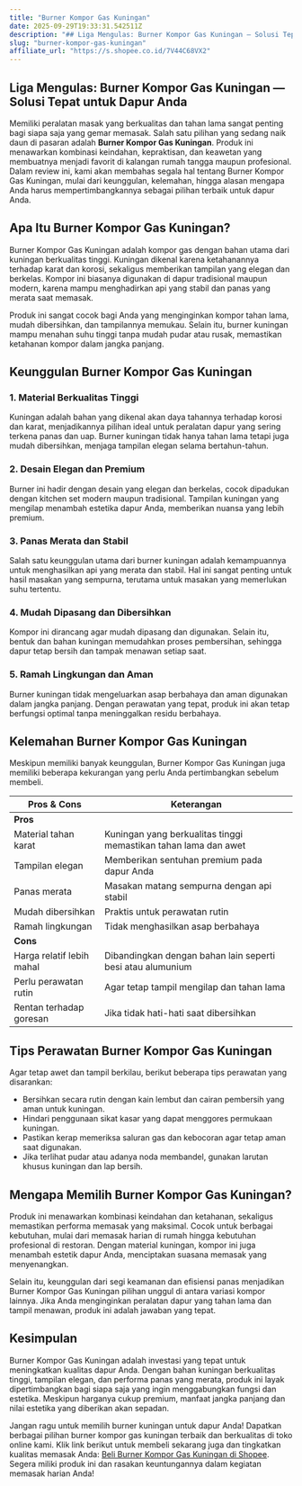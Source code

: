 ```yaml
---
title: "Burner Kompor Gas Kuningan"
date: 2025-09-29T19:33:31.542511Z
description: "## Liga Mengulas: Burner Kompor Gas Kuningan — Solusi Tepat untuk Dapur Anda..."
slug: "burner-kompor-gas-kuningan"
affiliate_url: "https://s.shopee.co.id/7V44C68VX2"
---
```

## Liga Mengulas: Burner Kompor Gas Kuningan — Solusi Tepat untuk Dapur Anda

Memiliki peralatan masak yang berkualitas dan tahan lama sangat penting bagi siapa saja yang gemar memasak. Salah satu pilihan yang sedang naik daun di pasaran adalah **Burner Kompor Gas Kuningan**. Produk ini menawarkan kombinasi keindahan, kepraktisan, dan keawetan yang membuatnya menjadi favorit di kalangan rumah tangga maupun profesional. Dalam review ini, kami akan membahas segala hal tentang Burner Kompor Gas Kuningan, mulai dari keunggulan, kelemahan, hingga alasan mengapa Anda harus mempertimbangkannya sebagai pilihan terbaik untuk dapur Anda.

## Apa Itu Burner Kompor Gas Kuningan?

Burner Kompor Gas Kuningan adalah kompor gas dengan bahan utama dari kuningan berkualitas tinggi. Kuningan dikenal karena ketahanannya terhadap karat dan korosi, sekaligus memberikan tampilan yang elegan dan berkelas. Kompor ini biasanya digunakan di dapur tradisional maupun modern, karena mampu menghadirkan api yang stabil dan panas yang merata saat memasak.

Produk ini sangat cocok bagi Anda yang menginginkan kompor tahan lama, mudah dibersihkan, dan tampilannya memukau. Selain itu, burner kuningan mampu menahan suhu tinggi tanpa mudah pudar atau rusak, memastikan ketahanan kompor dalam jangka panjang.

## Keunggulan Burner Kompor Gas Kuningan

### 1. Material Berkualitas Tinggi

Kuningan adalah bahan yang dikenal akan daya tahannya terhadap korosi dan karat, menjadikannya pilihan ideal untuk peralatan dapur yang sering terkena panas dan uap. Burner kuningan tidak hanya tahan lama tetapi juga mudah dibersihkan, menjaga tampilan elegan selama bertahun-tahun.

### 2. Desain Elegan dan Premium

Burner ini hadir dengan desain yang elegan dan berkelas, cocok dipadukan dengan kitchen set modern maupun tradisional. Tampilan kuningan yang mengilap menambah estetika dapur Anda, memberikan nuansa yang lebih premium.

### 3. Panas Merata dan Stabil

Salah satu keunggulan utama dari burner kuningan adalah kemampuannya untuk menghasilkan api yang merata dan stabil. Hal ini sangat penting untuk hasil masakan yang sempurna, terutama untuk masakan yang memerlukan suhu tertentu.

### 4. Mudah Dipasang dan Dibersihkan

Kompor ini dirancang agar mudah dipasang dan digunakan. Selain itu, bentuk dan bahan kuningan memudahkan proses pembersihan, sehingga dapur tetap bersih dan tampak menawan setiap saat.

### 5. Ramah Lingkungan dan Aman

Burner kuningan tidak mengeluarkan asap berbahaya dan aman digunakan dalam jangka panjang. Dengan perawatan yang tepat, produk ini akan tetap berfungsi optimal tanpa meninggalkan residu berbahaya.

## Kelemahan Burner Kompor Gas Kuningan

Meskipun memiliki banyak keunggulan, Burner Kompor Gas Kuningan juga memiliki beberapa kekurangan yang perlu Anda pertimbangkan sebelum membeli.

| **Pros & Cons** | **Keterangan** |
| --- | --- |
| **Pros** |  |
| Material tahan karat | Kuningan yang berkualitas tinggi memastikan tahan lama dan awet |
| Tampilan elegan | Memberikan sentuhan premium pada dapur Anda |
| Panas merata | Masakan matang sempurna dengan api stabil |
| Mudah dibersihkan | Praktis untuk perawatan rutin |
| Ramah lingkungan | Tidak menghasilkan asap berbahaya |
| **Cons** |  |
| Harga relatif lebih mahal | Dibandingkan dengan bahan lain seperti besi atau alumunium |
| Perlu perawatan rutin | Agar tetap tampil mengilap dan tahan lama |
| Rentan terhadap goresan | Jika tidak hati-hati saat dibersihkan |

## Tips Perawatan Burner Kompor Gas Kuningan

Agar tetap awet dan tampil berkilau, berikut beberapa tips perawatan yang disarankan:

- Bersihkan secara rutin dengan kain lembut dan cairan pembersih yang aman untuk kuningan.
- Hindari penggunaan sikat kasar yang dapat menggores permukaan kuningan.
- Pastikan kerap memeriksa saluran gas dan kebocoran agar tetap aman saat digunakan.
- Jika terlihat pudar atau adanya noda membandel, gunakan larutan khusus kuningan dan lap bersih.

## Mengapa Memilih Burner Kompor Gas Kuningan?

Produk ini menawarkan kombinasi keindahan dan ketahanan, sekaligus memastikan performa memasak yang maksimal. Cocok untuk berbagai kebutuhan, mulai dari memasak harian di rumah hingga kebutuhan profesional di restoran. Dengan material kuningan, kompor ini juga menambah estetik dapur Anda, menciptakan suasana memasak yang menyenangkan.

Selain itu, keunggulan dari segi keamanan dan efisiensi panas menjadikan Burner Kompor Gas Kuningan pilihan unggul di antara variasi kompor lainnya. Jika Anda menginginkan peralatan dapur yang tahan lama dan tampil menawan, produk ini adalah jawaban yang tepat.

## Kesimpulan

Burner Kompor Gas Kuningan adalah investasi yang tepat untuk meningkatkan kualitas dapur Anda. Dengan bahan kuningan berkualitas tinggi, tampilan elegan, dan performa panas yang merata, produk ini layak dipertimbangkan bagi siapa saja yang ingin menggabungkan fungsi dan estetika. Meskipun harganya cukup premium, manfaat jangka panjang dan nilai estetika yang diberikan akan sepadan.

Jangan ragu untuk memilih burner kuningan untuk dapur Anda! Dapatkan berbagai pilihan burner kompor gas kuningan terbaik dan berkualitas di toko online kami. Klik link berikut untuk membeli sekarang juga dan tingkatkan kualitas memasak Anda: [Beli Burner Kompor Gas Kuningan di Shopee](https://s.shopee.co.id/7V44C68VX2). Segera miliki produk ini dan rasakan keuntungannya dalam kegiatan memasak harian Anda!